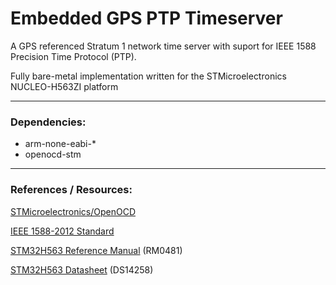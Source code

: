# Embedded GPS PTP Timeserver

A GPS referenced Stratum 1 network time server with suport for IEEE 1588 Precision Time Protocol (PTP).

Fully bare-metal implementation written for the STMicroelectronics NUCLEO-H563ZI platform

---

### Dependencies:

* arm-none-eabi-*
* openocd-stm

---

### References / Resources:

[STMicroelectronics/OpenOCD](https://github.com/STMicroelectronics/OpenOCD)

[IEEE 1588-2012 Standard](https://standards.ieee.org/ieee/1588/4355/)

[STM32H563 Reference Manual](https://www.st.com/resource/en/reference_manual/rm0481-stm32h52333xx-stm32h56263xx-and-stm32h573xx-armbased-32bit-mcus-stmicroelectronics.pdf) (RM0481)

[STM32H563 Datasheet](https://www.st.com/resource/en/datasheet/stm32h562ag.pdf) (DS14258)
